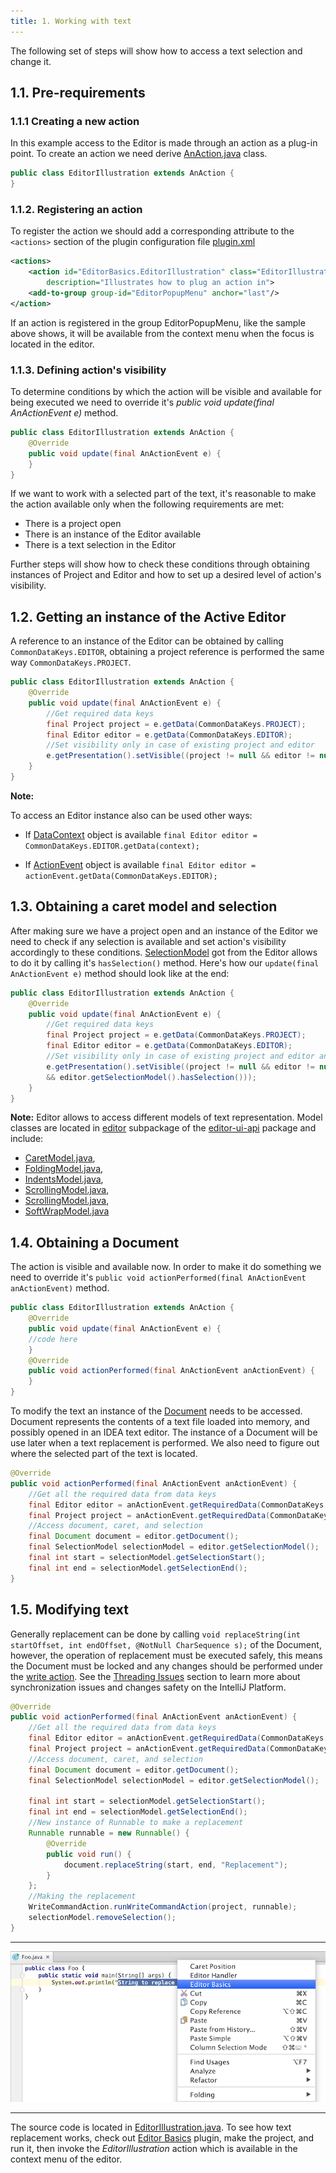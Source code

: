 ```yaml
---
title: 1. Working with text
---
```


The following set of steps will show how to access a text selection and change it.


## 1.1. Pre-requirements

### 1.1.1 Creating a new action

In this example access to the Editor is made through an action as a plug-in point.
To create an action we need derive
[AnAction.java](upsource:///platform/editor-ui-api/src/com/intellij/openapi/actionSystem/AnAction.java)
class.


```java
public class EditorIllustration extends AnAction {
}
```


### 1.1.2. Registering an action

To register the action we should add a corresponding attribute to the `<actions>` section of the plugin configuration file
[plugin.xml](https://github.com/JetBrains/intellij-sdk-docs/blob/master/code_samples/editor_basics/resources/META-INF/plugin.xml)


```xml
<actions>
    <action id="EditorBasics.EditorIllustration" class="EditorIllustration" text="Editor Basics"
        description="Illustrates how to plug an action in">
    <add-to-group group-id="EditorPopupMenu" anchor="last"/>
</action>
```

If an action is registered in the group EditorPopupMenu, like the sample above shows,
it will be available from the context menu when the focus is located in the editor.


### 1.1.3. Defining action's visibility

To determine conditions by which the action will be visible and available for being executed we need to override it's
*public void update(final AnActionEvent e)* method.

```java
public class EditorIllustration extends AnAction {
    @Override
    public void update(final AnActionEvent e) {
    }
}
```

If we want to work with a selected part of the text, it's reasonable to make the action available only when the following requirements are met:

* There is a project open
* There is an instance of the Editor available
* There is a text selection in the Editor

Further steps will show how to check these conditions through obtaining instances of Project and Editor and how to set up a desired level of action's visibility.

## 1.2. Getting an instance of the Active Editor

A reference to an instance of the Editor can be obtained by calling `CommonDataKeys.EDITOR`,
obtaining a project reference is performed the same way `CommonDataKeys.PROJECT`.


```java
public class EditorIllustration extends AnAction {
    @Override
    public void update(final AnActionEvent e) {
        //Get required data keys
        final Project project = e.getData(CommonDataKeys.PROJECT);
        final Editor editor = e.getData(CommonDataKeys.EDITOR);
        //Set visibility only in case of existing project and editor
        e.getPresentation().setVisible((project != null && editor != null));
    }
}
```

**Note:**

To access an Editor instance also can be used other ways:

* If [DataContext](upsource:///platform/editor-ui-api/src/com/intellij/openapi/actionSystem/DataContext.java)
  object is available `final Editor editor = CommonDataKeys.EDITOR.getData(context);`

* If [ActionEvent](upsource:///platform/editor-ui-api/src/com/intellij/openapi/actionSystem/AnActionEvent.java)
  object is available `final Editor editor = actionEvent.getData(CommonDataKeys.EDITOR);`



## 1.3. Obtaining a caret model and selection

After making sure we have a project open and an instance of the Editor we need to check if any selection is available and set action's visibility accordingly to these conditions.
[SelectionModel](upsource:///platform/editor-ui-api/src/com/intellij/openapi/editor/SelectionModel.java)
got from the Editor allows to do it by calling it's `hasSelection()` method.
Here's how our `update(final AnActionEvent e)` method should look like at the end:


```java
public class EditorIllustration extends AnAction {
    @Override
    public void update(final AnActionEvent e) {
        //Get required data keys
        final Project project = e.getData(CommonDataKeys.PROJECT);
        final Editor editor = e.getData(CommonDataKeys.EDITOR);
        //Set visibility only in case of existing project and editor and if some text in the editor is selected
        e.getPresentation().setVisible((project != null && editor != null
        && editor.getSelectionModel().hasSelection()));
    }
}
```

**Note:**
Editor allows to access different models of text representation. 
Model classes are located in
[editor](https://github.com/JetBrains/intellij-community/tree/master/platform/editor-ui-api/src/com/intellij/openapi/editor)
subpackage of the
[editor-ui-api](https://github.com/JetBrains/intellij-community/tree/master/platform/editor-ui-api)
package and include:

* [CaretModel.java](upsource:///platform/editor-ui-api/src/com/intellij/openapi/editor/CaretModel.java),
* [FoldingModel.java](upsource:///platform/editor-ui-api/src/com/intellij/openapi/editor/FoldingModel.java),
* [IndentsModel.java](upsource:///platform/editor-ui-api/src/com/intellij/openapi/editor/IndentsModel.java),
* [ScrollingModel.java](upsource:///platform/editor-ui-api/src/com/intellij/openapi/editor/ScrollingModel.java),
* [ScrollingModel.java](upsource:///platform/editor-ui-api/src/com/intellij/openapi/editor/ScrollingModel.java),
* [SoftWrapModel.java](upsource:///platform/editor-ui-api/src/com/intellij/openapi/editor/SoftWrapModel.java)


## 1.4. Obtaining a Document

The action is visible and available now. 
In order to make it do something we need to override it's
`public void actionPerformed(final AnActionEvent anActionEvent)` method.


```java
public class EditorIllustration extends AnAction {
    @Override
    public void update(final AnActionEvent e) {
    //code here
    }
    @Override
    public void actionPerformed(final AnActionEvent anActionEvent) {
    }
}
```

To modify the text an instance of the
[Document](upsource:///platform/core-api/src/com/intellij/openapi/editor/Document.java)
needs to be accessed. Document represents the contents of a text file loaded into memory, and possibly opened in an IDEA text editor.
The instance of a Document will be use later when a text replacement is performed.
We also need to figure out where the selected part of the text is located.


```java
@Override
public void actionPerformed(final AnActionEvent anActionEvent) {
    //Get all the required data from data keys
    final Editor editor = anActionEvent.getRequiredData(CommonDataKeys.EDITOR);
    final Project project = anActionEvent.getRequiredData(CommonDataKeys.PROJECT);
    //Access document, caret, and selection
    final Document document = editor.getDocument();
    final SelectionModel selectionModel = editor.getSelectionModel();
    final int start = selectionModel.getSelectionStart();
    final int end = selectionModel.getSelectionEnd();
}
```

## 1.5. Modifying text

Generally replacement can be done by calling
`void replaceString(int startOffset, int endOffset, @NotNull CharSequence s);` of the Document, however,
the operation of replacement must be executed safely, this means the Document must be locked and any changes should be performed under the [write action](upsource:///platform/core-api/src/com/intellij/openapi/command/WriteCommandAction.java)<!--#L172-->. See the [Threading Issues](/basics/architectural_overview/general_threading_rules.md) section to learn more about synchronization issues and changes safety on the IntelliJ Platform.

```java
@Override
public void actionPerformed(final AnActionEvent anActionEvent) {
    //Get all the required data from data keys
    final Editor editor = anActionEvent.getRequiredData(CommonDataKeys.EDITOR);
    final Project project = anActionEvent.getRequiredData(CommonDataKeys.PROJECT);
    //Access document, caret, and selection
    final Document document = editor.getDocument();
    final SelectionModel selectionModel = editor.getSelectionModel();

    final int start = selectionModel.getSelectionStart();
    final int end = selectionModel.getSelectionEnd();
    //New instance of Runnable to make a replacement
    Runnable runnable = new Runnable() {
        @Override
        public void run() {
            document.replaceString(start, end, "Replacement");
        }
    };
    //Making the replacement
    WriteCommandAction.runWriteCommandAction(project, runnable);
    selectionModel.removeSelection();
}
```

-----------

![String replacement action](img/basics.png)

-----------

The source code is located in
[EditorIllustration.java](https://github.com/JetBrains/intellij-sdk-docs/blob/master/code_samples/editor_basics/src/org/jetbrains/tutorials/editor/basics/EditorIllustration.java).
To see how text replacement works, check out
[Editor Basics](https://github.com/JetBrains/intellij-sdk-docs/tree/master/code_samples/editor_basics/src/org/jetbrains/tutorials/editor/basics/)
plugin, make the project, and run it, then invoke the *EditorIllustration* action which is available in the context menu of the editor.
